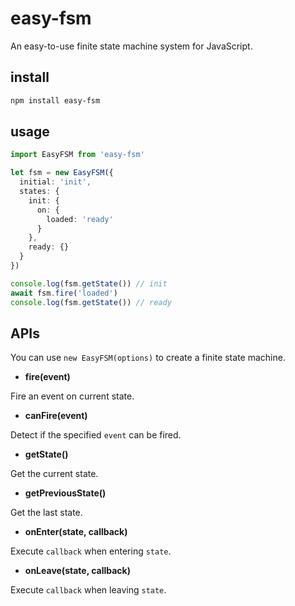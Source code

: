 # easy-fsm

An easy-to-use finite state machine system for JavaScript.

## install

```bash
npm install easy-fsm
```

## usage

```TypeScript
import EasyFSM from 'easy-fsm'

let fsm = new EasyFSM({
  initial: 'init',
  states: {
    init: {
      on: {
        loaded: 'ready'
      }
    },
    ready: {}
  }
})

console.log(fsm.getState()) // init
await fsm.fire('loaded')
console.log(fsm.getState()) // ready
```

## APIs

You can use `new EasyFSM(options)` to create a finite state machine.

- **fire(event)**

Fire an event on current state.

- **canFire(event)**

Detect if the specified `event` can be fired.

- **getState()**

Get the current state.

- **getPreviousState()**

Get the last state.

- **onEnter(state, callback)**

Execute `callback` when entering `state`.

- **onLeave(state, callback)**

Execute `callback` when leaving `state`.
